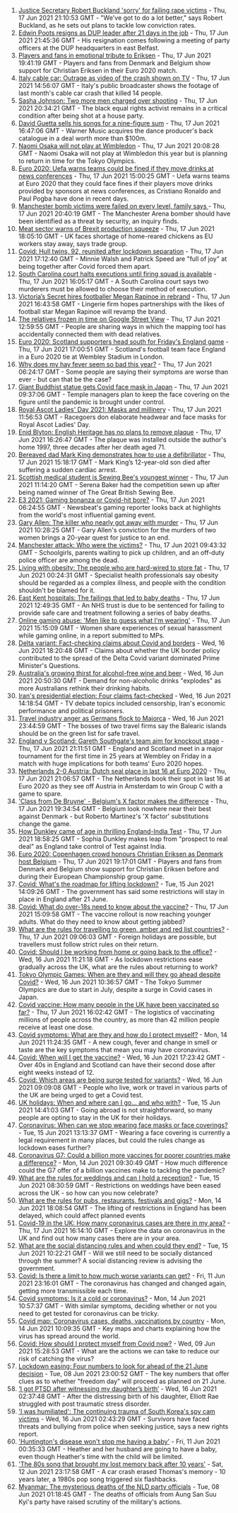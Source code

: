1. [Justice Secretary Robert Buckland 'sorry' for failing rape victims](https://www.bbc.co.uk/news/uk-politics-57511425) - Thu, 17 Jun 2021 21:10:53 GMT - "We've got to do a lot better," says Robert Buckland, as he sets out plans to tackle low conviction rates.
2. [Edwin Poots resigns as DUP leader after 21 days in the job](https://www.bbc.co.uk/news/uk-england-essex-57521158) - Thu, 17 Jun 2021 21:45:36 GMT - His resignation comes following a meeting of party officers at the DUP headquarters in east Belfast.
3. [Players and fans in emotional tribute to Eriksen](https://www.bbc.co.uk/sport/football/57516321) - Thu, 17 Jun 2021 19:41:19 GMT - Players and fans from Denmark and Belgium show support for Christian Eriksen in their Euro 2020 match.
4. [Italy cable car: Outrage as video of the crash shown on TV](https://www.bbc.co.uk/news/world-europe-57510661) - Thu, 17 Jun 2021 14:56:07 GMT - Italy's public broadcaster shows the footage of last month's cable car crash that killed 14 people.
5. [Sasha Johnson: Two more men charged over shooting](https://www.bbc.co.uk/news/uk-england-london-57521355) - Thu, 17 Jun 2021 20:34:21 GMT - The black equal rights activist remains in a critical condition after being shot at a house party.
6. [David Guetta sells his songs for a nine-figure sum](https://www.bbc.co.uk/news/entertainment-arts-57518573) - Thu, 17 Jun 2021 16:47:06 GMT - Warner Music acquires the dance producer's back catalogue in a deal worth more than $100m.
7. [Naomi Osaka will not play at Wimbledon](https://www.bbc.co.uk/sport/tennis/57518628) - Thu, 17 Jun 2021 20:08:28 GMT - Naomi Osaka will not play at Wimbledon this year but is planning to return in time for the Tokyo Olympics.
8. [Euro 2020: Uefa warns teams could be fined if they move drinks at news conferences](https://www.bbc.co.uk/sport/football/57517337) - Thu, 17 Jun 2021 15:00:25 GMT - Uefa warns teams at Euro 2020 that they could face fines if their players move drinks provided by sponsors at news conferences, as Cristiano Ronaldo and Paul Pogba have done in recent days.
9. [Manchester bomb victims were failed on every level, family says ](https://www.bbc.co.uk/news/uk-england-manchester-57511079) - Thu, 17 Jun 2021 20:40:19 GMT - The Manchester Arena bomber should have been identified as a threat by security, an inquiry finds.
10. [Meat sector warns of Brexit production squeeze](https://www.bbc.co.uk/news/business-57512243) - Thu, 17 Jun 2021 18:05:10 GMT - UK faces shortage of home-reared chickens as EU workers stay away, says trade group.
11. [Covid: Hull twins, 92, reunited after lockdown separation](https://www.bbc.co.uk/news/uk-england-humber-57513591) - Thu, 17 Jun 2021 17:12:40 GMT - Minnie Walsh and Patrick Speed are "full of joy" at being together after Covid forced them apart.
12. [South Carolina court halts executions until firing squad is available](https://www.bbc.co.uk/news/world-us-canada-57496839) - Thu, 17 Jun 2021 16:05:17 GMT - A South Carolina court says two murderers must be allowed to choose their method of execution.
13. [Victoria’s Secret hires footballer Megan Rapinoe in rebrand](https://www.bbc.co.uk/news/business-57508848) - Thu, 17 Jun 2021 16:43:58 GMT - Lingerie firm hopes partnerships with the likes of football star Megan Rapinoe will revamp the brand.
14. [The relatives frozen in time on Google Street View](https://www.bbc.co.uk/news/technology-57511055) - Thu, 17 Jun 2021 12:59:55 GMT - People are sharing ways in which the mapping tool has accidentally connected them with dead relatives.
15. [Euro 2020: Scotland supporters head south for Friday's England game](https://www.bbc.co.uk/news/uk-scotland-57502832) - Thu, 17 Jun 2021 17:00:51 GMT - Scotland's football team face England in a Euro 2020 tie at Wembley Stadium in London.
16. [Why does my hay fever seem so bad this year?](https://www.bbc.co.uk/news/newsbeat-57484580) - Thu, 17 Jun 2021 06:24:17 GMT - Some people are saying their symptoms are worse than ever - but can that be the case?
17. [Giant Buddhist statue gets Covid face mask in Japan](https://www.bbc.co.uk/news/world-asia-57511335) - Thu, 17 Jun 2021 09:37:06 GMT - Temple managers plan to keep the face covering on the figure until the pandemic is brought under control.
18. [Royal Ascot Ladies' Day 2021: Masks and millinery](https://www.bbc.co.uk/news/uk-england-berkshire-57509749) - Thu, 17 Jun 2021 11:56:53 GMT - Racegoers don elaborate headwear and face masks for Royal Ascot Ladies' Day.
19. [Enid Blyton: English Heritage has no plans to remove plaque](https://www.bbc.co.uk/news/uk-england-london-57517254) - Thu, 17 Jun 2021 16:26:47 GMT - The plaque was installed outside the author's home 1997, three decades after her death aged 71.
20. [Bereaved dad Mark King demonstrates how to use a defibrillator](https://www.bbc.co.uk/news/uk-57511339) - Thu, 17 Jun 2021 15:18:17 GMT - Mark King’s 12-year-old son died after suffering a sudden cardiac arrest.
21. [Scottish medical student is Sewing Bee's youngest winner](https://www.bbc.co.uk/news/uk-scotland-glasgow-west-57505318) - Thu, 17 Jun 2021 11:14:20 GMT - Serena Baker had the competition sewn up after being named winner of The Great British Sewing Bee.
22. [E3 2021: Gaming bonanza or Covid-hit bore?](https://www.bbc.co.uk/news/newsbeat-57503143) - Thu, 17 Jun 2021 06:24:55 GMT - Newsbeat's gaming reporter looks back at highlights from the world's most influential gaming event.
23. [Gary Allen: The killer who nearly got away with murder](https://www.bbc.co.uk/news/uk-england-57331321) - Thu, 17 Jun 2021 10:28:25 GMT - Gary Allen's conviction for the murders of two women brings a 20-year quest for justice to an end.
24. [Manchester attack: Who were the victims?](https://www.bbc.co.uk/news/uk-40012738) - Thu, 17 Jun 2021 09:43:32 GMT - Schoolgirls, parents waiting to pick up children, and an off-duty police officer are among the dead.
25. [Living with obesity: The people who are hard-wired to store fat](https://www.bbc.co.uk/news/uk-57419041) - Thu, 17 Jun 2021 00:24:31 GMT - Specialist health professionals say obesity should be regarded as a complex illness, and people with the condition shouldn't be blamed for it.
26. [East Kent hospitals: The failings that led to baby deaths](https://www.bbc.co.uk/news/uk-57497935) - Thu, 17 Jun 2021 12:49:35 GMT - An NHS trust is due to be sentenced for failing to provide safe care and treatment following a series of baby deaths.
27. [Online gaming abuse: 'Men like to guess what I'm wearing'](https://www.bbc.co.uk/news/newsbeat-57511089) - Thu, 17 Jun 2021 15:15:09 GMT - Women share experiences of sexual harassment while gaming online, in a report submitted to MPs.
28. [Delta variant: Fact-checking claims about Covid and borders](https://www.bbc.co.uk/news/57500637) - Wed, 16 Jun 2021 18:20:48 GMT - Claims about whether the UK border policy contributed to the spread of the Delta Covid variant dominated Prime Minister's Questions.
29. [Australia's growing thirst for alcohol-free wine and beer](https://www.bbc.co.uk/news/world-australia-57408829) - Wed, 16 Jun 2021 20:50:30 GMT - Demand for non-alcoholic drinks "explodes" as more Australians rethink their drinking habits.
30. [Iran's presidential election: Four claims fact-checked](https://www.bbc.co.uk/news/57485108) - Wed, 16 Jun 2021 14:18:54 GMT - TV debate topics included censorship, Iran's economic performance and political prisoners.
31. [Travel industry anger as Germans flock to Majorca](https://www.bbc.co.uk/news/business-57504082) - Wed, 16 Jun 2021 23:44:59 GMT - The bosses of two travel firms say the Balearic islands should be on the green list for safe travel.
32. [England v Scotland: Gareth Southgate's team aim for knockout stage](https://www.bbc.co.uk/sport/football/51197603) - Thu, 17 Jun 2021 21:11:51 GMT - England and Scotland meet in a major tournament for the first time in 25 years at Wembley on Friday in a match with huge implications for both teams' Euro 2020 hopes.
33. [Netherlands 2-0 Austria: Dutch seal place in last 16 at Euro 2020](https://www.bbc.co.uk/sport/football/51197582) - Thu, 17 Jun 2021 21:06:57 GMT - The Netherlands book their spot in last 16 at Euro 2020 as they see off Austria in Amsterdam to win Group C with a game to spare.
34. ['Class from De Bruyne' - Belgium's X factor makes the difference](https://www.bbc.co.uk/sport/football/57520900) - Thu, 17 Jun 2021 19:34:54 GMT - Belgium look nowhere near their best against Denmark - but Roberto Martinez's 'X factor' substitutions change the game.
35. [How Dunkley came of age in thrilling England-India Test](https://www.bbc.co.uk/sport/cricket/57516260) - Thu, 17 Jun 2021 18:58:25 GMT - Sophia Dunkley makes leap from "prospect to real deal" as England take control of Test against India.
36. [Euro 2020: Copenhagen crowd honours Christian Eriksen as Denmark host Belgium](https://www.bbc.co.uk/sport/av/football/57518496) - Thu, 17 Jun 2021 19:17:01 GMT - Players and fans from Denmark and Belgium show support for Christian Eriksen before and during their European Championship group game.
37. [Covid: What's the roadmap for lifting lockdown?](https://www.bbc.co.uk/news/explainers-52530518) - Tue, 15 Jun 2021 14:09:26 GMT - The government has said some restrictions will stay in place in England after 21 June.
38. [Covid: What do over-18s need to know about the vaccine?](https://www.bbc.co.uk/news/health-57273875) - Thu, 17 Jun 2021 15:09:58 GMT - The vaccine rollout is now reaching younger adults. What do they need to know about getting jabbed?
39. [What are the rules for travelling to green, amber and red list countries?](https://www.bbc.co.uk/news/explainers-52544307) - Thu, 17 Jun 2021 09:06:03 GMT - Foreign holidays are possible, but travellers must follow strict rules on their return.
40. [Covid: Should I be working from home or going back to the office?](https://www.bbc.co.uk/news/business-52567567) - Wed, 16 Jun 2021 11:21:18 GMT - As lockdown restrictions ease gradually across the UK, what are the rules about returning to work?
41. [Tokyo Olympic Games: When are they and will they go ahead despite Covid?](https://www.bbc.co.uk/news/world-asia-57240044) - Wed, 16 Jun 2021 10:36:57 GMT - The Tokyo Summer Olympics are due to start in July, despite a surge in Covid cases in Japan.
42. [Covid vaccine: How many people in the UK have been vaccinated so far?](https://www.bbc.co.uk/news/health-55274833) - Thu, 17 Jun 2021 16:02:42 GMT - The logistics of vaccinating millions of people across the country, as more than 42 million people receive at least one dose.
43. [Covid symptoms: What are they and how do I protect myself?](https://www.bbc.co.uk/news/health-51048366) - Mon, 14 Jun 2021 11:24:35 GMT - A new cough, fever and change in smell or taste are the key symptoms that mean you may have coronavirus.
44. [Covid: When will I get the vaccine?](https://www.bbc.co.uk/news/health-55045639) - Wed, 16 Jun 2021 17:23:42 GMT - Over 40s in England and Scotland can have their second dose after eight weeks instead of 12.
45. [Covid: Which areas are being surge tested for variants?](https://www.bbc.co.uk/news/explainers-54872039) - Wed, 16 Jun 2021 09:09:08 GMT - People who live, work or travel in various parts of the UK are being urged to get a Covid test.
46. [UK holidays: When and where can I go... and who with?](https://www.bbc.co.uk/news/explainers-52646738) - Tue, 15 Jun 2021 14:41:03 GMT - Going abroad is not straightforward, so many people are opting to stay in the UK for their holidays.
47. [Coronavirus: When can we stop wearing face masks or face coverings?](https://www.bbc.co.uk/news/health-51205344) - Tue, 15 Jun 2021 13:13:37 GMT - Wearing a face covering is currently a legal requirement in many places, but could the rules change as lockdown eases further?
48. [Coronavirus G7: Could a billion more vaccines for poorer countries make a difference?](https://www.bbc.co.uk/news/57427877) - Mon, 14 Jun 2021 09:30:49 GMT - How much difference could the G7 offer of a billion vaccines make to tackling the pandemic?
49. [What are the rules for weddings and can I hold a reception?](https://www.bbc.co.uk/news/explainers-52811509) - Tue, 15 Jun 2021 08:30:59 GMT - Restrictions on weddings have been eased across the UK - so how can you now celebrate?
50. [What are the rules for pubs, restaurants, festivals and gigs?](https://www.bbc.co.uk/news/business-52977388) - Mon, 14 Jun 2021 18:08:54 GMT - The lifting of restrictions in England has been delayed, which could affect planned events
51. [Covid-19 in the UK: How many coronavirus cases are there in my area?](https://www.bbc.co.uk/news/uk-51768274) - Thu, 17 Jun 2021 16:14:10 GMT - Explore the data on coronavirus in the UK and find out how many cases there are in your area.
52. [What are the social distancing rules and when could they end?](https://www.bbc.co.uk/news/uk-51506729) - Tue, 15 Jun 2021 10:22:21 GMT - Will we still need to be socially distanced through the summer? A social distancing review is advising the government.
53. [Covid: Is there a limit to how much worse variants can get?](https://www.bbc.co.uk/news/health-57431420) - Fri, 11 Jun 2021 23:16:01 GMT - The coronavirus has changed and changed again, getting more transmissible each time.
54. [Covid symptoms: Is it a cold or coronavirus?](https://www.bbc.co.uk/news/health-54145299) - Mon, 14 Jun 2021 10:57:37 GMT - With similar symptoms, deciding whether or not you need to get tested for coronavirus can be tricky.
55. [Covid map: Coronavirus cases, deaths, vaccinations by country](https://www.bbc.co.uk/news/world-51235105) - Mon, 14 Jun 2021 10:09:35 GMT - Key maps and charts explaining how the virus has spread around the world.
56. [Covid: How should I protect myself from Covid now?](https://www.bbc.co.uk/news/health-57087517) - Wed, 09 Jun 2021 15:28:53 GMT - What are the actions we can take to reduce our risk of catching the virus?
57. [Lockdown easing: Four numbers to look for ahead of the 21 June decision](https://www.bbc.co.uk/news/57403888) - Tue, 08 Jun 2021 23:00:52 GMT - The key numbers that offer clues as to whether "freedom day" will proceed as planned on 21 June.
58. [‘I got PTSD after witnessing my daughter’s birth’](https://www.bbc.co.uk/news/stories-57442294) - Wed, 16 Jun 2021 02:37:48 GMT - After the distressing birth of his daughter, Elliott Rae struggled with post traumatic stress disorder.
59. ['I was humiliated': The continuing trauma of South Korea's spy cam victims](https://www.bbc.co.uk/news/world-asia-57493020) - Wed, 16 Jun 2021 02:43:29 GMT - Survivors have faced threats and bullying from police when seeking justice, says a new rights report.
60. ['Huntington's disease won't stop me having a baby'](https://www.bbc.co.uk/news/stories-57430859) - Fri, 11 Jun 2021 00:35:33 GMT - Heather and her husband are going to have a baby, even though Heather's time with the child will be limited.
61. ['The 80s song that brought my lost memory back after 10 years'](https://www.bbc.co.uk/news/disability-50478524) - Sat, 12 Jun 2021 23:17:58 GMT - A car crash erased Thomas's memory - 10 years later, a 1980s pop song triggered six flashbacks.
62. [Myanmar: The mysterious deaths of the NLD party officials](https://www.bbc.co.uk/news/world-asia-57380237) - Tue, 08 Jun 2021 01:18:45 GMT - The deaths of officials from Aung San Suu Kyi's party have raised scrutiny of the military's actions.
